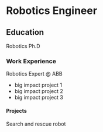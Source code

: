 # Robotics Engineer
## Education 
Robotics Ph.D

### Work Experience
Robotics Expert @ ABB
- big impact project 1
- big impact project 2
- big impact project 3
#### Projects 
Search and rescue robot

